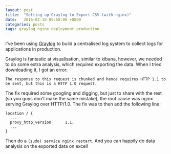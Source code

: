 ```yaml
---
layout: post
title:  "Setting up Graylog to Export CSV (with nginx)"
date:   2016-02-16 09:58:00 +0800
categories: posts
tags: graylog nginx deployment production
---
```

I've been using [Graylog](https://www.graylog.org/)  to build a centralised log system to collect logs for applications in production.

Graylog is fantastic at visualisation, similar to kibana, however, we needed to do some extra analysis, which required exporting the data. When I tried downloading it, I got an error:

```
The response to this request is chunked and hence requires HTTP 1.1 to be sent, but this is a HTTP 1.0 request.
```

The fix required some googling and digging, but just to share with the rest (so you guys don't make the same mistake), the root cause was nginx serving Graylog over HTTP/1.0. The fix was to then add the following line:

```
location / {
  ...
  proxy_http_version 	  1.1;
  ...
}
```

Then do a `(sudo) service nginx restart`. And you can happily do data analysis
on the exported data on excel!
